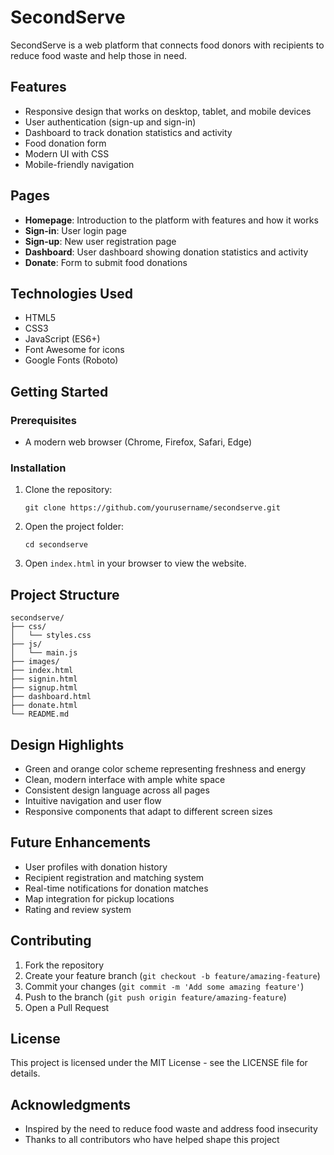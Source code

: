 # SecondServe

SecondServe is a web platform that connects food donors with recipients to reduce food waste and help those in need.

## Features

- Responsive design that works on desktop, tablet, and mobile devices
- User authentication (sign-up and sign-in)
- Dashboard to track donation statistics and activity
- Food donation form
- Modern UI with CSS
- Mobile-friendly navigation

## Pages

- **Homepage**: Introduction to the platform with features and how it works
- **Sign-in**: User login page
- **Sign-up**: New user registration page
- **Dashboard**: User dashboard showing donation statistics and activity
- **Donate**: Form to submit food donations

## Technologies Used

- HTML5
- CSS3
- JavaScript (ES6+)
- Font Awesome for icons
- Google Fonts (Roboto)

## Getting Started

### Prerequisites

- A modern web browser (Chrome, Firefox, Safari, Edge)

### Installation

1. Clone the repository:
   ```
   git clone https://github.com/yourusername/secondserve.git
   ```

2. Open the project folder:
   ```
   cd secondserve
   ```

3. Open `index.html` in your browser to view the website.

## Project Structure

```
secondserve/
├── css/
│   └── styles.css
├── js/
│   └── main.js
├── images/
├── index.html
├── signin.html
├── signup.html
├── dashboard.html
├── donate.html
└── README.md
```

## Design Highlights

- Green and orange color scheme representing freshness and energy
- Clean, modern interface with ample white space
- Consistent design language across all pages
- Intuitive navigation and user flow
- Responsive components that adapt to different screen sizes

## Future Enhancements

- User profiles with donation history
- Recipient registration and matching system
- Real-time notifications for donation matches
- Map integration for pickup locations
- Rating and review system

## Contributing

1. Fork the repository
2. Create your feature branch (`git checkout -b feature/amazing-feature`)
3. Commit your changes (`git commit -m 'Add some amazing feature'`)
4. Push to the branch (`git push origin feature/amazing-feature`)
5. Open a Pull Request

## License

This project is licensed under the MIT License - see the LICENSE file for details.

## Acknowledgments

- Inspired by the need to reduce food waste and address food insecurity
- Thanks to all contributors who have helped shape this project 